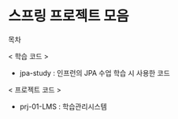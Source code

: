 # 스프링 프로젝트 모음

목차

< 학습 코드 >
- jpa-study  : 인프런의 JPA 수업 학습 시 사용한 코드

< 프로젝트 코드 >
- prj-01-LMS : 학습관리시스템
